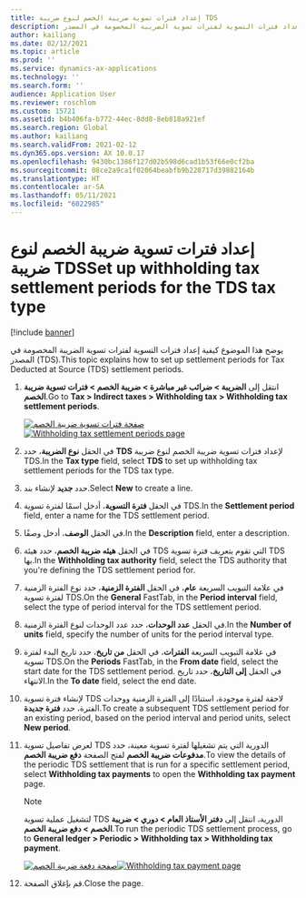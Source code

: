 ```yaml
---
title: إعداد فترات تسوية ضريبة الخصم لنوع ضريبة TDS
description: يوضح هذا الموضوع كيفية إعداد فترات التسوية لفترات تسوية الضريبة المخصومة في المصدر (TDS).
author: kailiang
ms.date: 02/12/2021
ms.topic: article
ms.prod: ''
ms.service: dynamics-ax-applications
ms.technology: ''
ms.search.form: ''
audience: Application User
ms.reviewer: roschlom
ms.custom: 15721
ms.assetid: b4b406fa-b772-44ec-8dd8-8eb818a921ef
ms.search.region: Global
ms.author: kailiang
ms.search.validFrom: 2021-02-12
ms.dyn365.ops.version: AX 10.0.17
ms.openlocfilehash: 9430bc1386f127d02b598d6cad1b53f66e0cf2ba
ms.sourcegitcommit: 08ce2a9ca1f02064beabfb9b228717d39882164b
ms.translationtype: HT
ms.contentlocale: ar-SA
ms.lasthandoff: 05/11/2021
ms.locfileid: "6022985"
---
```

# <a name="set-up-withholding-tax-settlement-periods-for-the-tds-tax-type"></a><span data-ttu-id="b0319-103">إعداد فترات تسوية ضريبة الخصم لنوع ضريبة TDS</span><span class="sxs-lookup"><span data-stu-id="b0319-103">Set up withholding tax settlement periods for the TDS tax type</span></span>

[!include [banner](../includes/banner.md)]

<span data-ttu-id="b0319-104">يوضح هذا الموضوع كيفية إعداد فترات التسوية لفترات تسوية الضريبة المخصومة في المصدر (TDS).</span><span class="sxs-lookup"><span data-stu-id="b0319-104">This topic explains how to set up settlement periods for Tax Deducted at Source (TDS) settlement periods.</span></span>

1. <span data-ttu-id="b0319-105">انتقل إلى **الضريبة \> ضرائب غير مباشرة \> ضريبة الخصم \> فترات تسوية ضريبة الخصم**.</span><span class="sxs-lookup"><span data-stu-id="b0319-105">Go to **Tax \> Indirect taxes \> Withholding tax \> Withholding tax settlement periods**.</span></span>

    <span data-ttu-id="b0319-106">[![صفحة فترات تسوية ضريبة الخصم](./media/apac-ind-TDS-13.png)](./media/apac-ind-TDS-13.png)</span><span class="sxs-lookup"><span data-stu-id="b0319-106">[![Withholding tax settlement periods page](./media/apac-ind-TDS-13.png)](./media/apac-ind-TDS-13.png)</span></span>

2. <span data-ttu-id="b0319-107">في الحقل **نوع الضريبة**، حدد **TDS** لإعداد فترات تسوية ضريبة الخصم لنوع ضريبة TDS.</span><span class="sxs-lookup"><span data-stu-id="b0319-107">In the **Tax type** field, select **TDS** to set up withholding tax settlement periods for the TDS tax type.</span></span>
3. <span data-ttu-id="b0319-108">حدد **جديد** لإنشاء بند.</span><span class="sxs-lookup"><span data-stu-id="b0319-108">Select **New** to create a line.</span></span>
4. <span data-ttu-id="b0319-109">في الحقل **فترة التسوية**، أدخل اسمًا لفترة تسوية TDS.</span><span class="sxs-lookup"><span data-stu-id="b0319-109">In the **Settlement period** field, enter a name for the TDS settlement period.</span></span>
5. <span data-ttu-id="b0319-110">في الحقل **الوصف**، أدخل وصفًا.</span><span class="sxs-lookup"><span data-stu-id="b0319-110">In the **Description** field, enter a description.</span></span>
6. <span data-ttu-id="b0319-111">في الحقل **هيئه ضريبة الخصم**، حدد هيئة TDS التي تقوم بتعريف فترة تسوية TDS بها.</span><span class="sxs-lookup"><span data-stu-id="b0319-111">In the **Withholding tax authority** field, select the TDS authority that you're defining the TDS settlement period for.</span></span>
7. <span data-ttu-id="b0319-112">في علامة التبويب السريعة **عام**، في الحقل **الفترة الزمنية**، حدد نوع الفترة الزمنية لفترة تسوية TDS.</span><span class="sxs-lookup"><span data-stu-id="b0319-112">On the **General** FastTab, in the **Period interval** field, select the type of period interval for the TDS settlement period.</span></span>
8. <span data-ttu-id="b0319-113">في الحقل **عدد الوحدات**، حدد عدد الوحدات لنوع الفترة الزمنية.</span><span class="sxs-lookup"><span data-stu-id="b0319-113">In the **Number of units** field, specify the number of units for the period interval type.</span></span>
9. <span data-ttu-id="b0319-114">في علامة التبويب السريعة **الفترات**، في الحقل **من تاريخ**، حدد تاريخ البدء لفترة تسوية TDS.</span><span class="sxs-lookup"><span data-stu-id="b0319-114">On the **Periods** FastTab, in the **From date** field, select the start date for the TDS settlement period.</span></span> <span data-ttu-id="b0319-115">في الحقل **إلى التاريخ**، حدد تاريخ الانتهاء.</span><span class="sxs-lookup"><span data-stu-id="b0319-115">In the **To date** field, select the end date.</span></span>
10. <span data-ttu-id="b0319-116">لإنشاء فترة تسوية TDS لاحقة لفترة موجودة، استنادًا إلى الفترة الزمنية ووحدات الفترة، حدد **فترة جديدة**.</span><span class="sxs-lookup"><span data-stu-id="b0319-116">To create a subsequent TDS settlement period for an existing period, based on the period interval and period units, select **New period**.</span></span>
11. <span data-ttu-id="b0319-117">لعرض تفاصيل تسوية TDS الدورية التي يتم تشغيلها لفترة تسوية معينة، حدد **مدفوعات ضريبة الخصم** لفتح الصفحة **دفع ضريبة الخصم**.</span><span class="sxs-lookup"><span data-stu-id="b0319-117">To view the details of the periodic TDS settlement that is run for a specific settlement period, select **Withholding tax payments** to open the **Withholding tax payment** page.</span></span>

    > [!NOTE]
    > <span data-ttu-id="b0319-118">لتشغيل عملية تسوية TDS الدورية، انتقل إلى **دفتر الأستاذ العام \> دوري \> ضريبة الخصم \> دفع ضريبة الخصم**.</span><span class="sxs-lookup"><span data-stu-id="b0319-118">To run the periodic TDS settlement process, go to **General ledger \> Periodic \> Withholding tax \> Withholding tax payment**.</span></span>

    <span data-ttu-id="b0319-119">[![صفحة دفعة ضريبة الخصم](./media/apac-ind-TDS-15.png)](./media/apac-ind-TDS-15.png)</span><span class="sxs-lookup"><span data-stu-id="b0319-119">[![Withholding tax payment page](./media/apac-ind-TDS-15.png)](./media/apac-ind-TDS-15.png)</span></span>

12. <span data-ttu-id="b0319-120">قم بإغلاق الصفحة.</span><span class="sxs-lookup"><span data-stu-id="b0319-120">Close the page.</span></span>
